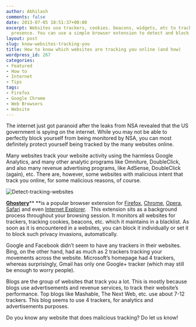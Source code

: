 ```yaml
---
author: Abhilash
comments: false
date: 2013-07-05 18:51:37+00:00
excerpt: Websites use trackers, cookies. beacons, widgets, etc to track your online
  presence. You can use a simple browser extension to detect and block them.
layout: post
slug: know-websites-tracking-you
title: How to know which websites are tracking you online (and how)
wordpress_id: 267
categories:
- Featured
- How to
- Internet
- Tips
tags:
- Firefox
- Google Chrome
- Web Browsers
- Website
---
```


The internet just got paranoid after the leaks from NSA revealed that the US government is spying on the internet. While you may not be able to perfectly block yourself from being monitored by NSA, you can most definitely protect yourself being tracked by the many websites online.

Many websites track your website activity using the harmless Google Analytics, and many other analytic programs like Omniture, DoubleClick, and also many revenue advertising programs, like AdSense, DoubleClick (again), etc. There are, however, some websites with malicious intent that track you online, for some malicious reasons, of course.

![Detect-tracking-websites](https://techcovered.github.io/images/Detect-tracking-websites.png)

[**Ghostery**](http://www.ghostery.com/download)** **is a popular browser extension for [Firefox](https://addons.mozilla.org/en-US/firefox/downloads/latest/ghostery), [Chrome](https://chrome.google.com/webstore/detail/mlomiejdfkolichcflejclcbmpeaniij), [Opera](https://addons.opera.com/addons/extensions/details/ghostery/), [Safari](http://www.ghostery.com/safari/Ghostery.safariextz) and even [Internet Explorer](http://www.ghostery.com/download-ie).   This extension sits as a background process throughout your browsing session. It monitors all websites for trackers, tracking cookies, beacons, etc. which it maintains in a blacklist. As soon as it is encountered in a websites, you can block it individually or set it to block such privacy invasions, automatically.

Google and Facebook didn’t seem to have any trackers in their websites. Bing, on the other hand, had as much as 2 trackers tracking your movements across the website. Microsoft’s homepage had 4 trackers, whereas surprisingly, Gmail has only one Google+ tracker (which may still be enough to worry people).

Blogs are the group of websites that track you a lot. This is mostly because blogs use advertisements and revenue services, to track their website’s performance. Top blogs like Mashable, The Next Web, etc. use about 7-12 trackers. This blog seems to use 4 trackers, for analytics and advertisements purposes.

Do you know any website that does malicious tracking? Do let us know!
